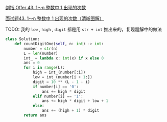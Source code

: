 [剑指 Offer 43. 1～n 整数中 1 出现的次数](https://leetcode-cn.com/problems/1nzheng-shu-zhong-1chu-xian-de-ci-shu-lcof/)

[面试题43. 1～n 整数中 1 出现的次数（清晰图解）](https://leetcode-cn.com/problems/1nzheng-shu-zhong-1chu-xian-de-ci-shu-lcof/solution/mian-shi-ti-43-1n-zheng-shu-zhong-1-chu-xian-de-2/)

TODO: 我的 `low` ,  `high` ,  `digit` 都是用 `str + int` 推出来的，复现题解中的做法 

```python
class Solution:
    def countDigitOne(self, n: int) -> int:
        number = str(n)
        L = len(number)
        int_ = lambda x: int(x) if x else 0
        ans = 0
        for i in range(L):
            high = int_(number[:i])
            low = int_(number[i + 1:])
            digit = 10 ** (L - 1 - i)
            if number[i] == '0':
                ans += high * digit
            elif number[i] == '1':
                ans += high * digit + low + 1
            else:
                ans += (high + 1) * digit
        return ans
```